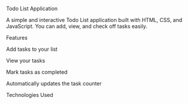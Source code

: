 Todo List Application

A simple and interactive Todo List application built with HTML, CSS, and JavaScript. You can add, view, and check off tasks easily.

Features

Add tasks to your list

View your tasks

Mark tasks as completed

Automatically updates the task counter

Technologies Used

